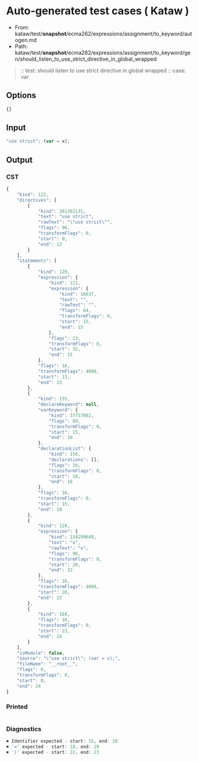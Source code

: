 # Auto-generated test cases ( Kataw )
- From: kataw/test/__snapshot__/ecma262/expressions/assignment/to_keyword/autogen.md
- Path: kataw/test/__snapshot__/ecma262/expressions/assignment/to_keyword/gen/should_listen_to_use_strict_directive_in_global_wrapped
> :: test: should listen to use strict directive in global wrapped
> :: case: var
## Options

`````js
{}
`````
## Input

`````js
"use strict"; (var = x);
`````
## Output

### CST

```javascript
{
    "kind": 122,
    "directives": [
        {
            "kind": 201392131,
            "text": "use strict",
            "rawText": "\"use strict\"",
            "flags": 96,
            "transformFlags": 0,
            "start": 0,
            "end": 12
        }
    ],
    "statements": [
        {
            "kind": 120,
            "expression": {
                "kind": 121,
                "expression": {
                    "kind": 16637,
                    "text": "",
                    "rawText": "",
                    "flags": 64,
                    "transformFlags": 0,
                    "start": 15,
                    "end": 15
                },
                "flags": 13,
                "transformFlags": 0,
                "start": 32,
                "end": 15
            },
            "flags": 16,
            "transformFlags": 4096,
            "start": 13,
            "end": 15
        },
        {
            "kind": 155,
            "declareKeyword": null,
            "varKeyword": {
                "kind": 37757002,
                "flags": 80,
                "transformFlags": 0,
                "start": 15,
                "end": 18
            },
            "declarationList": {
                "kind": 156,
                "declarations": [],
                "flags": 16,
                "transformFlags": 0,
                "start": 18,
                "end": 18
            },
            "flags": 16,
            "transformFlags": 0,
            "start": 15,
            "end": 18
        },
        {
            "kind": 120,
            "expression": {
                "kind": 134299649,
                "text": "x",
                "rawText": "x",
                "flags": 96,
                "transformFlags": 0,
                "start": 20,
                "end": 22
            },
            "flags": 16,
            "transformFlags": 4096,
            "start": 20,
            "end": 22
        },
        {
            "kind": 168,
            "flags": 16,
            "transformFlags": 0,
            "start": 23,
            "end": 24
        }
    ],
    "isModule": false,
    "source": "\"use strict\"; (var = x);",
    "fileName": "__root__",
    "flags": 0,
    "transformFlags": 0,
    "start": 0,
    "end": 24
}
```

### Printed

```javascript

```

### Diagnostics

```javascript
✖ Identifier expected - start: 15, end: 18
✖ '=' expected - start: 18, end: 20
✖ ')' expected - start: 22, end: 23

```

